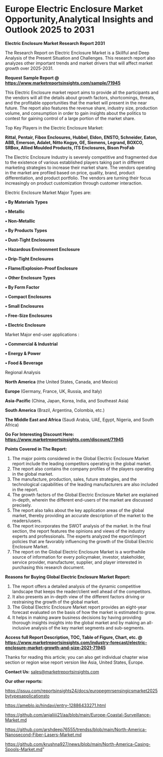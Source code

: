  # Europe Electric Enclosure Market Opportunity,Analytical Insights and Outlook 2025 to 2031

<strong>Electric Enclosure Market Research Report 2031</strong>

The Research Report on Electric Enclosure Market is a Skillful and Deep Analysis of the Present Situation and Challenges. This research report also analyzes other important trends and market drivers that will affect market growth over 2025-2031.

<strong>Request Sample Report @ <a href=https://www.marketreportsinsights.com/sample/71945>https://www.marketreportsinsights.com/sample/71945</a></strong>

This Electric Enclosure market report aims to provide all the participants and the vendors will all the details about growth factors, shortcomings, threats, and the profitable opportunities that the market will present in the near future. The report also features the revenue share, industry size, production volume, and consumption in order to gain insights about the politics to contest for gaining control of a large portion of the market share.

Top Key Players in the Electric Enclosure Market:

<strong>Rittal, Pentair, Fibox Enclosures, Hubbel, Eldon, ENSTO, Schneider, Eaton, ABB, Emerson, Adalet, Nitto Kogyo, GE, Siemens, Legrand, BOXCO, SRBox, Allied Moulded Products, ITS Enclosures, Bison ProFab</strong>

The Electric Enclosure Industry is severely competitive and fragmented due to the existence of various established players taking part in different marketing strategies to increase their market share. The vendors operating in the market are profiled based on price, quality, brand, product differentiation, and product portfolio. The vendors are turning their focus increasingly on product customization through customer interaction.

Electric Enclosure Market Major Types are:

<strong>• By Materials Types

• Metallic

• Non-Metallic

• By Products Types

• Dust-Tight Enclosures

• Hazardous Environment Enclosure

• Drip-Tight Enclosures

• Flame/Explosion-Proof Enclosure

• Other Enclosure Types

• By Form Factor

• Compact Enclosures

• Small Enclosures

• Free-Size Enclosures

• Electric Enclosure</strong>

Market Major end-user applications :

<strong>• Commercial & Industrial

• Energy & Power

• Food & Beverage</strong>

Regional Analysis

</u><strong><b>North America</b></strong> (the United States, Canada, and Mexico)

<strong><b>Europe </b></strong>(Germany, France, UK, Russia, and Italy)

<strong><b>Asia-Pacific</b></strong> (China, Japan, Korea, India, and Southeast Asia)

<strong><b>South America</b></strong> (Brazil, Argentina, Colombia, etc.)

<strong><b>The Middle East and Africa</b></strong> (Saudi Arabia, UAE, Egypt, Nigeria, and South Africa)

<strong>Go For Interesting Discount Here: <a href=https://www.marketreportsinsights.com/discount/71945>https://www.marketreportsinsights.com/discount/71945</a></strong>

<strong>Points Covered in The Report:</strong>
<ol>
  <li>The major points considered in the Global Electric Enclosure Market report include the leading competitors operating in the global market.</li>
  <li>The report also contains the company profiles of the players operating in the global market.</li>
  <li>The manufacture, production, sales, future strategies, and the technological capabilities of the leading manufacturers are also included in the report.</li>
  <li>The growth factors of the Global Electric Enclosure Market are explained in-depth, wherein the different end-users of the market are discussed precisely.</li>
  <li>The report also talks about the key application areas of the global market, thereby providing an accurate description of the market to the readers/users.</li>
  <li>The report incorporates the SWOT analysis of the market. In the final section, the report features the opinions and views of the industry experts and professionals. The experts analyzed the export/import policies that are favorably influencing the growth of the Global Electric Enclosure Market.</li>
  <li>The report on the Global Electric Enclosure Market is a worthwhile source of information for every policymaker, investor, stakeholder, service provider, manufacturer, supplier, and player interested in purchasing this research document.</li>
</ol>
<strong>Reasons for Buying Global Electric Enclosure Market Report:</strong>

<ol>
  <li>The report offers a detailed analysis of the dynamic competitive landscape that keeps the reader/client well ahead of the competitors.</li>
  <li>It also presents an in-depth view of the different factors driving or restraining the growth of the global market.</li>
  <li>The Global Electric Enclosure Market report provides an eight-year forecast evaluated on the basis of how the market is estimated to grow.</li>
  <li>It helps in making aware business decisions by having providing thorough insights insights into the global market and by making an all-inclusive analysis of the key market segments and sub-segments.</li>
</ol>
<strong>Access full Report Description, TOC, Table of Figure, Chart, etc. @ <a href=https://www.marketreportsinsights.com/industry-forecast/electric-enclosure-market-growth-and-size-2021-71945>https://www.marketreportsinsights.com/industry-forecast/electric-enclosure-market-growth-and-size-2021-71945</a></strong>


Thanks for reading this article; you can also get individual chapter wise section or region wise report version like Asia, United States, Europe.

<strong>Contact Us:</strong>
sales@marketreportsinsights.com

<strong>Our other reports:</strong>

<a href=https://issuu.com/reportsinsights24/docs/europegmrsensingicsmarket2025bytypesapplicationsto>https://issuu.com/reportsinsights24/docs/europegmrsensingicsmarket2025bytypesapplicationsto</a>

<a href=https://ameblo.jp/hindavi/entry-12886433271.html>https://ameblo.jp/hindavi/entry-12886433271.html</a>

<a href=https://github.com/anjaliiii21/aa/blob/main/Europe-Coastal-Surveillance-Market.md>https://github.com/anjaliiii21/aa/blob/main/Europe-Coastal-Surveillance-Market.md</a>

<a href=https://github.com/arshdeep76555/trendss/blob/main/North-America-Nanosecond-Fiber-Lasers-Market.md>https://github.com/arshdeep76555/trendss/blob/main/North-America-Nanosecond-Fiber-Lasers-Market.md</a>

<a href=https://github.com/krushna927/news/blob/main/North-America-Casing-Spools-Market.md>https://github.com/krushna927/news/blob/main/North-America-Casing-Spools-Market.md</a>"
